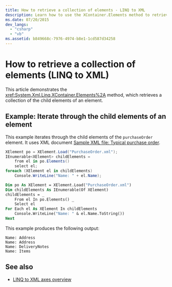 ```yaml
---
title: How to retrieve a collection of elements - LINQ to XML
description: Learn how to use the XContainer.Elements method to retrieve a collection of child elements of an element.
ms.date: 07/20/2015
dev_langs:
  - "csharp"
  - "vb"
ms.assetid: b849668c-7976-4974-b8e1-1cd587d34258
---
```


# How to retrieve a collection of elements (LINQ to XML)

This article demonstrates the <xref:System.Xml.Linq.XContainer.Elements%2A> method, which retrieves a collection of the child elements of an element.

## Example: Iterate through the child elements of an element

This example iterates through the child elements of the `purchaseOrder` element. It uses XML document [Sample XML file: Typical purchase order](sample-xml-file-typical-purchase-order.md).

```csharp
XElement po = XElement.Load("PurchaseOrder.xml");
IEnumerable<XElement> childElements =
    from el in po.Elements()
    select el;
foreach (XElement el in childElements)
    Console.WriteLine("Name: " + el.Name);
```

```vb
Dim po As XElement = XElement.Load("PurchaseOrder.xml")
Dim childElements As IEnumerable(Of XElement)
childElements = _
    From el In po.Elements() _
    Select el
For Each el As XElement In childElements
    Console.WriteLine("Name: " & el.Name.ToString())
Next
```

This example produces the following output:

```output
Name: Address
Name: Address
Name: DeliveryNotes
Name: Items
```

## See also

- [LINQ to XML axes overview](linq-xml-axes-overview.md)
